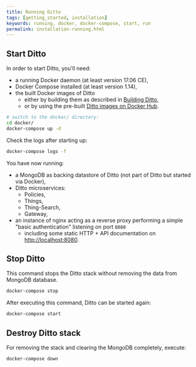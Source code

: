 ```yaml
---
title: Running Ditto
tags: [getting_started, installation]
keywords: running, docker, docker-compose, start, run
permalink: installation-running.html
---
```


## Start Ditto

In order to start Ditto, you'll need:
* a running Docker daemon (at least version 17.06 CE),
* Docker Compose installed (at least version 1.14),
* the built Docker images of Ditto
    * either by building them as described in [Building Ditto](installation-building.html),
    * or by using the pre-built [Ditto images on Docker Hub](https://hub.docker.com/u/eclipse/).

```bash
# switch to the docker/ directory:
cd docker/
docker-compose up -d
```

Check the logs after starting up:
```bash
docker-compose logs -f
```

You have now running:
* a MongoDB as backing datastore of Ditto (not part of Ditto but started via Docker),
* Ditto microservices:
   * Policies,
   * Things,
   * Thing-Search,
   * Gateway,
* an instance of nginx acting as a reverse proxy performing a simple "basic authentication" listening on port `8080`
   * including some static HTTP + API documentation on [http://localhost:8080](http://localhost:8080).


## Stop Ditto

This command stops the Ditto stack without removing the data from MongoDB database.

```bash
docker-compose stop
```

After executing this command, Ditto can be started again:

```bash
docker-compose start
```

## Destroy Ditto stack

For removing the stack and clearing the MongoDB completely, execute: 

```bash
docker-compose down
```
